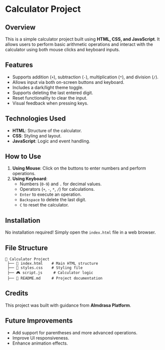 # Calculator Project

## Overview
This is a simple calculator project built using **HTML, CSS, and JavaScript**. It allows users to perform basic arithmetic operations and interact with the calculator using both mouse clicks and keyboard inputs.

## Features
- Supports addition (`+`), subtraction (`-`), multiplication (`*`), and division (`/`).
- Allows input via both on-screen buttons and keyboard.
- Includes a dark/light theme toggle.
- Supports deleting the last entered digit.
- Reset functionality to clear the input.
- Visual feedback when pressing keys.

## Technologies Used
- **HTML**: Structure of the calculator.
- **CSS**: Styling and layout.
- **JavaScript**: Logic and event handling.

## How to Use
1. **Using Mouse**: Click on the buttons to enter numbers and perform operations.
2. **Using Keyboard**:
   - Numbers (`0-9`) and `.` for decimal values.
   - Operators (`+`, `-`, `*`, `/`) for calculations.
   - `Enter` to execute an operation.
   - `Backspace` to delete the last digit.
   - `C` to reset the calculator.

## Installation
No installation required! Simply open the `index.html` file in a web browser.

## File Structure
```
📂 Calculator Project
 ├── 📄 index.html    # Main HTML structure
 ├── 🎨 styles.css    # Styling file
 ├── 🎮 script.js     # Calculator logic
 ├── 📄 README.md     # Project documentation
```

## Credits
This project was built with guidance from **Almdrasa Platform**.

## Future Improvements
- Add support for parentheses and more advanced operations.
- Improve UI responsiveness.
- Enhance animation effects.
